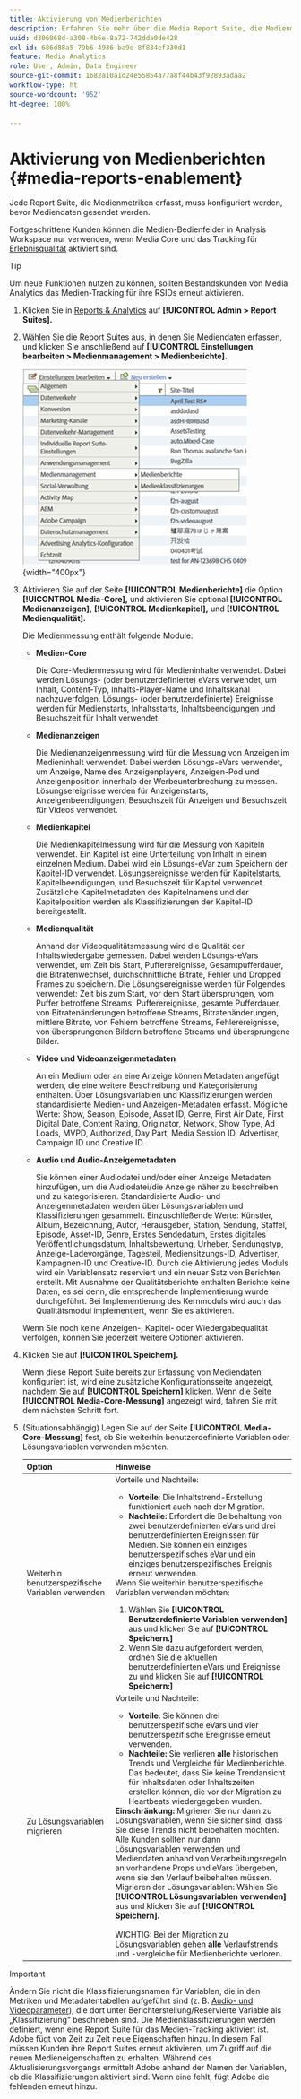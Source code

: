 ```yaml
---
title: Aktivierung von Medienberichten
description: Erfahren Sie mehr über die Media Report Suite, die Medienmetriken erfasst.  Führen Sie diese Schritte aus, um Medienberichte zu konfigurieren, bevor Mediendaten gesendet werden.
uuid: d306068d-a308-4b6e-8a72-742dda0de428
exl-id: 686d88a5-79b6-4936-ba9e-8f834ef330d1
feature: Media Analytics
role: User, Admin, Data Engineer
source-git-commit: 1682a10a1d24e55854a77a8f44b43f92893adaa2
workflow-type: ht
source-wordcount: '952'
ht-degree: 100%

---
```


# Aktivierung von Medienberichten {#media-reports-enablement}

Jede Report Suite, die Medienmetriken erfasst, muss konfiguriert werden, bevor Mediendaten gesendet werden.

Fortgeschrittene Kunden können die Medien-Bedienfelder in Analysis Workspace nur verwenden, wenn Media Core und das Tracking für [Erlebnisqualität](https://experienceleague.adobe.com/docs/media-analytics/using/sdk-implement/track-qos/track-qos-overview.html?lang=de) aktiviert sind.

>[!TIP]
>
>Um neue Funktionen nutzen zu können, sollten Bestandskunden von Media Analytics das Medien-Tracking für ihre RSIDs erneut aktivieren.

1. Klicken Sie in [Reports &amp; Analytics](https://my.omniture.com/login/) auf **[!UICONTROL Admin > Report Suites].**
1. Wählen Sie die Report Suites aus, in denen Sie Mediendaten erfassen, und klicken Sie anschließend auf **[!UICONTROL Einstellungen bearbeiten > Medienmanagement > Medienberichte].**

   ![](assets/media-reporting.png){width=&quot;400px&quot;}

1. Aktivieren Sie auf der Seite **[!UICONTROL Medienberichte]** die Option **[!UICONTROL Media-Core],** und aktivieren Sie optional **[!UICONTROL Medienanzeigen],** **[!UICONTROL Medienkapitel],** und **[!UICONTROL Medienqualität].**

   Die Medienmessung enthält folgende Module:

   * **Medien-Core**

      Die Core-Medienmessung wird für Medieninhalte verwendet. Dabei werden Lösungs- (oder benutzerdefinierte) eVars verwendet, um Inhalt, Content-Typ, Inhalts-Player-Name und Inhaltskanal nachzuverfolgen. Lösungs- (oder benutzerdefinierte) Ereignisse werden für Medienstarts, Inhaltsstarts, Inhaltsbeendigungen und Besuchszeit für Inhalt verwendet.

   * **Medienanzeigen**

      Die Medienanzeigenmessung wird für die Messung von Anzeigen im Medieninhalt verwendet. Dabei werden Lösungs-eVars verwendet, um Anzeige, Name des Anzeigenplayers, Anzeigen-Pod und Anzeigenposition innerhalb der Werbeunterbrechung zu messen. Lösungsereignisse werden für Anzeigenstarts, Anzeigenbeendigungen, Besuchszeit für Anzeigen und Besuchszeit für Videos verwendet.

   * **Medienkapitel**

      Die Medienkapitelmessung wird für die Messung von Kapiteln verwendet. Ein Kapitel ist eine Unterteilung von Inhalt in einem einzelnen Medium. Dabei wird ein Lösungs-eVar zum Speichern der Kapitel-ID verwendet. Lösungsereignisse werden für Kapitelstarts, Kapitelbeendigungen, und Besuchszeit für Kapitel verwendet. Zusätzliche Kapitelmetadaten des Kapitelnamens und der Kapitelposition werden als Klassifizierungen der Kapitel-ID bereitgestellt.

   * **Medienqualität**

      Anhand der Videoqualitätsmessung wird die Qualität der Inhaltswiedergabe gemessen. Dabei werden Lösungs-eVars verwendet, um Zeit bis Start, Pufferereignisse, Gesamtpufferdauer, die Bitratenwechsel, durchschnittliche Bitrate, Fehler und Dropped Frames zu speichern. Die Lösungsereignisse werden für Folgendes verwendet: Zeit bis zum Start, vor dem Start übersprungen, vom Puffer betroffene Streams, Pufferereignisse, gesamte Pufferdauer, von Bitratenänderungen betroffene Streams, Bitratenänderungen, mittlere Bitrate, von Fehlern betroffene Streams, Fehlerereignisse, von übersprungenen Bildern betroffene Streams und übersprungene Bilder.

   * **Video und Videoanzeigenmetadaten**

      An ein Medium oder an eine Anzeige können Metadaten angefügt werden, die eine weitere Beschreibung und Kategorisierung enthalten. Über Lösungsvariablen und Klassifizierungen werden standardisierte Medien- und Anzeigen-Metadaten erfasst. Mögliche Werte: Show, Season, Episode, Asset ID, Genre, First Air Date, First Digital Date, Content Rating, Originator, Network, Show Type, Ad Loads, MVPD, Authorized, Day Part, Media Session ID, Advertiser, Campaign ID und Creative ID.

   * **Audio und Audio-Anzeigemetadaten**

      Sie können einer Audiodatei und/oder einer Anzeige Metadaten hinzufügen, um die Audiodatei/die Anzeige näher zu beschreiben und zu kategorisieren. Standardisierte Audio- und Anzeigenmetadaten werden über Lösungsvariablen und Klassifizierungen gesammelt. Einzuschließende Werte: Künstler, Album, Bezeichnung, Autor, Herausgeber, Station, Sendung, Staffel, Episode, Asset-ID, Genre, Erstes Sendedatum, Erstes digitales Veröffentlichungsdatum, Inhaltsbewertung, Urheber, Sendungstyp, Anzeige-Ladevorgänge, Tagesteil, Mediensitzungs-ID, Advertiser, Kampagnen-ID und Creative-ID.
   Durch die Aktivierung jedes Moduls wird ein Variablensatz reserviert und ein neuer Satz von Berichten erstellt. Mit Ausnahme der Qualitätsberichte enthalten Berichte keine Daten, es sei denn, die entsprechende Implementierung wurde durchgeführt. Bei Implementierung des Kernmoduls wird auch das Qualitätsmodul implementiert, wenn Sie es aktivieren.

   Wenn Sie noch keine Anzeigen-, Kapitel- oder Wiedergabequalität verfolgen, können Sie jederzeit weitere Optionen aktivieren.

1. Klicken Sie auf **[!UICONTROL Speichern].**

   Wenn diese Report Suite bereits zur Erfassung von Mediendaten konfiguriert ist, wird eine zusätzliche Konfigurationsseite angezeigt, nachdem Sie auf **[!UICONTROL Speichern]** klicken. Wenn die Seite **[!UICONTROL Media-Core-Messung]** angezeigt wird, fahren Sie mit dem nächsten Schritt fort.

1. (Situationsabhängig) Legen Sie auf der Seite **[!UICONTROL Media-Core-Messung]** fest, ob Sie weiterhin benutzerdefinierte Variablen oder Lösungsvariablen verwenden möchten.

   | Option | Hinweise |
   | --- | --- |
   | Weiterhin benutzerspezifische Variablen verwenden | Vorteile und Nachteile:<ul> <li> **Vorteile**: Die Inhaltstrend-Erstellung funktioniert auch nach der Migration. </li> <li> **Nachteile:** Erfordert die Beibehaltung von zwei benutzerdefinierten eVars und drei benutzerdefinierten Ereignissen für Medien. Sie können ein einziges benutzerspezifisches eVar und ein einziges benutzerspezifisches Ereignis erneut verwenden. </li> </ul> Wenn Sie weiterhin benutzerspezifische Variablen verwenden möchten: <ol> <li>Wählen Sie **[!UICONTROL Benutzerdefinierte Variablen verwenden]** aus und klicken Sie auf **[!UICONTROL Speichern.]** </li> <li>Wenn Sie dazu aufgefordert werden, ordnen Sie die aktuellen benutzerdefinierten eVars und Ereignisse zu und klicken Sie auf **[!UICONTROL Speichern:]** </li> </ol> |
   | Zu Lösungsvariablen migrieren | Vorteile und Nachteile:<ul> <li> **Vorteile:** Sie können drei benutzerspezifische eVars und vier benutzerspezifische Ereignisse erneut verwenden. </li> <li> **Nachteile:** Sie verlieren **alle** historischen Trends und Vergleiche für Medienberichte. Das bedeutet, dass Sie keine Trendansicht für Inhaltsdaten oder Inhaltszeiten erstellen können, die vor der Migration zu Heartbeats wiedergegeben wurden. </li> </ul> **Einschränkung:** Migrieren Sie nur dann zu Lösungsvariablen, wenn Sie sicher sind, dass Sie diese Trends nicht beibehalten möchten. Alle Kunden sollten nur dann Lösungsvariablen verwenden und Mediendaten anhand von Verarbeitungsregeln an vorhandene Props und eVars übergeben, wenn sie den Verlauf beibehalten müssen. Migrieren der Lösungsvariablen: Wählen Sie **[!UICONTROL Lösungsvariablen verwenden]** aus und klicken Sie auf **[!UICONTROL Speichern].** <br><br> WICHTIG: Bei der Migration zu Lösungsvariablen gehen **alle** Verlaufstrends und -vergleiche für Medienberichte verloren. |

>[!IMPORTANT]
>
>Ändern Sie nicht die Klassifizierungsnamen für Variablen, die in den Metriken und Metadatentabellen aufgeführt sind (z. B. [Audio- und Videoparameter](/help/metrics-and-metadata/audio-video-parameters.md)), die dort unter Berichterstellung/Reservierte Variable als „Klassifizierung“ beschrieben sind. Die Medienklassifizierungen werden definiert, wenn eine Report Suite für das Medien-Tracking aktiviert ist. Adobe fügt von Zeit zu Zeit neue Eigenschaften hinzu. In diesem Fall müssen Kunden ihre Report Suites erneut aktivieren, um Zugriff auf die neuen Medieneigenschaften zu erhalten. Während des Aktualisierungsvorgangs ermittelt Adobe anhand der Namen der Variablen, ob die Klassifizierungen aktiviert sind. Wenn eine fehlt, fügt Adobe die fehlenden erneut hinzu.
